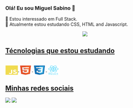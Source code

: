###  Olá! Eu sou Miguel Sabino 👋
 👀 Estou interessado em  Full Stack.</br>
 🌱 Atualmente estou estudando  CSS, HTML and Javascript.

<div align="center">
  <a href="https://github.com/Miguelsabino23">
  <img height="180em" src="https://github-readme-stats.vercel.app/api?username=Miguelsabino23&show_icons=true&theme=dracula&include_all_commits=true&count_private=true"/>
</div>
  
  ## Técnologias que estou estudando
  
<div style="display: inline_block"><br>
  <img align="center" alt="Miguel-Js" height="30" width="40" src="https://raw.githubusercontent.com/devicons/devicon/master/icons/javascript/javascript-plain.svg">
  <img align="center" alt="Miguel-HTML" height="30" width="40" src="https://raw.githubusercontent.com/devicons/devicon/master/icons/html5/html5-original.svg">
  <img align="center" alt="Miguel-CSS" height="30" width="40" src="https://raw.githubusercontent.com/devicons/devicon/master/icons/css3/css3-original.svg">
  <img align="center" alt="Miguel-React" height="30" width="40" src="https://github.com/devicons/devicon/blob/master/icons/react/react-original-wordmark.svg"         
          
          
          
</div>
  
  ## Minhas redes sociais
 
<div> 
  <a href = "mailto:miguelsabino.office@gmail.com"><img src="https://img.shields.io/badge/-Gmail-%23333?style=for-the-badge&logo=gmail&logoColor=white" target="_blank"></a>
  <a href="https://www.linkedin.com/in/miguel-sabinoo/" target="_blank"><img src="https://img.shields.io/badge/-LinkedIn-%230077B5?style=for-the-badge&logo=linkedin&logoColor=white" target="_blank"></a> 
</div>
  
  
